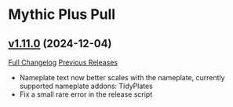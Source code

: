 # Mythic Plus Pull

## [v1.11.0](https://github.com/NumyAddon/MythicPlusPull/tree/v1.11.0) (2024-12-04)
[Full Changelog](https://github.com/NumyAddon/MythicPlusPull/compare/v1.10.6...v1.11.0) [Previous Releases](https://github.com/NumyAddon/MythicPlusPull/releases)

- Nameplate text now better scales with the nameplate, currently supported nameplate addons: TidyPlates  
- Fix a small rare error in the release script  
